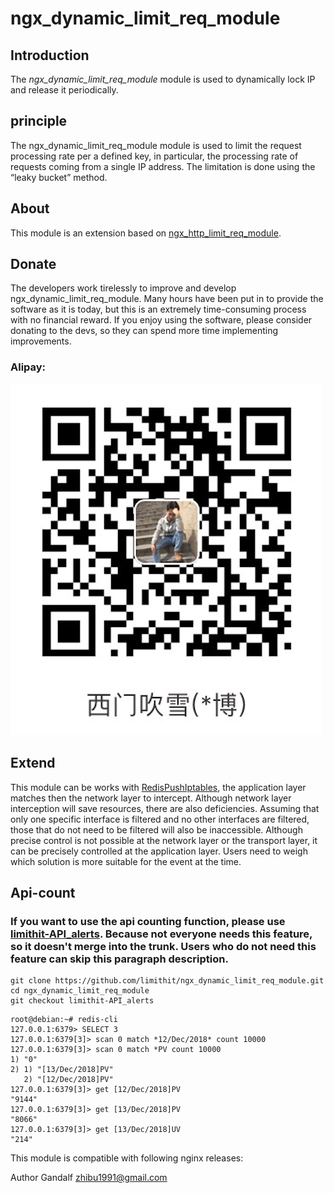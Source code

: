 # ngx\_dynamic\_limit\_req\_module

## Introduction

The *ngx\_dynamic\_limit\_req\_module* module is used to dynamically
lock IP and release it periodically.

## principle

The ngx\_dynamic\_limit\_req\_module module is used to limit the request
processing rate per a defined key, in particular, the processing rate of
requests coming from a single IP address. The limitation is done using
the “leaky bucket” method.

## About

This module is an extension based on
[ngx\_http\_limit\_req\_module](http://nginx.org/en/docs/http/ngx_http_limit_req_module.html).

## Donate

The developers work tirelessly to improve and develop
ngx\_dynamic\_limit\_req\_module. Many hours have been put in to provide
the software as it is today, but this is an extremely time-consuming
process with no financial reward. If you enjoy using the software,
please consider donating to the devs, so they can spend more time
implementing improvements.

### Alipay:

![Alipay](https://github.com/limithit/shellcode/blob/master/alipay.png)

## Extend

This module can be works with
[RedisPushIptables](https://github.com/limithit/RedisPushIptables), the
application layer matches then the network layer to intercept. Although
network layer interception will save resources, there are also
deficiencies. Assuming that only one specific interface is filtered and
no other interfaces are filtered, those that do not need to be filtered
will also be inaccessible. Although precise control is not possible at
the network layer or the transport layer, it can be precisely controlled
at the application layer. Users need to weigh which solution is more
suitable for the event at the
time.

## Api-count

### If you want to use the api counting function, please use [limithit-API\_alerts](https://github.com/limithit/ngx_dynamic_limit_req_module/tree/limithit-API_alerts). Because not everyone needs this feature, so it doesn't merge into the trunk. Users who do not need this feature can skip this paragraph description.

    git clone https://github.com/limithit/ngx_dynamic_limit_req_module.git
    cd ngx_dynamic_limit_req_module
    git checkout limithit-API_alerts

``` 
root@debian:~# redis-cli 
127.0.0.1:6379> SELECT 3
127.0.0.1:6379[3]> scan 0 match *12/Dec/2018* count 10000 
127.0.0.1:6379[3]> scan 0 match *PV count 10000
1) "0"
2) 1) "[13/Dec/2018]PV"
   2) "[12/Dec/2018]PV"
127.0.0.1:6379[3]> get [12/Dec/2018]PV
"9144"
127.0.0.1:6379[3]> get [13/Dec/2018]PV
"8066"
127.0.0.1:6379[3]> get [13/Dec/2018]UV
"214"

```

This module is compatible with following nginx releases:

Author Gandalf <zhibu1991@gmail.com>